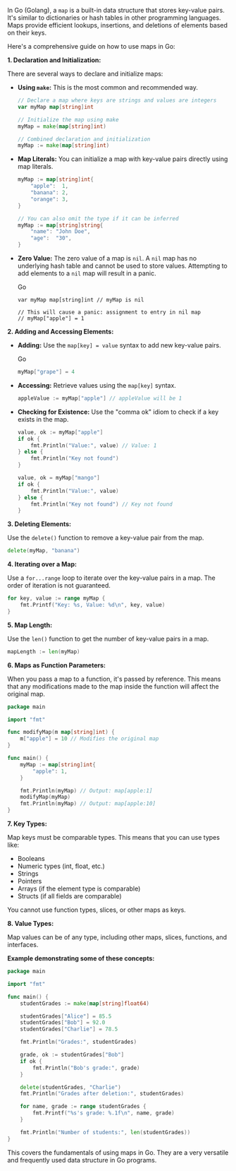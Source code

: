 In Go (Golang), a `map` is a built-in data structure that stores key-value pairs. It's similar to dictionaries or hash tables in other programming languages. Maps provide efficient lookups, insertions, and deletions of elements based on their keys.

Here's a comprehensive guide on how to use maps in Go:

**1. Declaration and Initialization:**

There are several ways to declare and initialize maps:

- **Using `make`:** This is the most common and recommended way.


    ```go
    // Declare a map where keys are strings and values are integers
    var myMap map[string]int
    
    // Initialize the map using make
    myMap = make(map[string]int)
    
    // Combined declaration and initialization
    myMap := make(map[string]int)
    ```
    
- **Map Literals:** You can initialize a map with key-value pairs directly using map literals.
    
    ```go
    myMap := map[string]int{
        "apple":  1,
        "banana": 2,
        "orange": 3,
    }
    
    // You can also omit the type if it can be inferred
    myMap := map[string]string{
        "name": "John Doe",
        "age":  "30",
    }
    ```
    
- **Zero Value:** The zero value of a map is `nil`. A `nil` map has no underlying hash table and cannot be used to store values. Attempting to add elements to a `nil` map will result in a panic.
    
    Go
    
    ```
    var myMap map[string]int // myMap is nil
    
    // This will cause a panic: assignment to entry in nil map
    // myMap["apple"] = 1
    ```
    

**2. Adding and Accessing Elements:**

- **Adding:** Use the `map[key] = value` syntax to add new key-value pairs.
    
    Go
    
    ```go
    myMap["grape"] = 4
    ```
    
- **Accessing:** Retrieve values using the `map[key]` syntax.
    
    ```go
    appleValue := myMap["apple"] // appleValue will be 1
    ```
    
- **Checking for Existence:** Use the "comma ok" idiom to check if a key exists in the map.
    
    ```go
    value, ok := myMap["apple"]
    if ok {
        fmt.Println("Value:", value) // Value: 1
    } else {
        fmt.Println("Key not found")
    }
    
    value, ok = myMap["mango"]
    if ok {
        fmt.Println("Value:", value)
    } else {
        fmt.Println("Key not found") // Key not found
    }
    ```
    

**3. Deleting Elements:**

Use the `delete()` function to remove a key-value pair from the map.

```go
delete(myMap, "banana")
```

**4. Iterating over a Map:**

Use a `for...range` loop to iterate over the key-value pairs in a map. The order of iteration is not guaranteed.

```go
for key, value := range myMap {
    fmt.Printf("Key: %s, Value: %d\n", key, value)
}
```

**5. Map Length:**

Use the `len()` function to get the number of key-value pairs in a map.

```go
mapLength := len(myMap)
```

**6. Maps as Function Parameters:**

When you pass a map to a function, it's passed by reference. This means that any modifications made to the map inside the function will affect the original map.

```go
package main

import "fmt"

func modifyMap(m map[string]int) {
    m["apple"] = 10 // Modifies the original map
}

func main() {
    myMap := map[string]int{
        "apple": 1,
    }

    fmt.Println(myMap) // Output: map[apple:1]
    modifyMap(myMap)
    fmt.Println(myMap) // Output: map[apple:10]
}

```

**7. Key Types:**

Map keys must be comparable types. This means that you can use types like:

- Booleans
- Numeric types (int, float, etc.)
- Strings
- Pointers
- Arrays (if the element type is comparable)
- Structs (if all fields are comparable)

You cannot use function types, slices, or other maps as keys.

**8. Value Types:**

Map values can be of any type, including other maps, slices, functions, and interfaces.

**Example demonstrating some of these concepts:**

```go
package main

import "fmt"

func main() {
    studentGrades := make(map[string]float64)

    studentGrades["Alice"] = 85.5
    studentGrades["Bob"] = 92.0
    studentGrades["Charlie"] = 78.5

    fmt.Println("Grades:", studentGrades)

    grade, ok := studentGrades["Bob"]
    if ok {
        fmt.Println("Bob's grade:", grade)
    }

    delete(studentGrades, "Charlie")
    fmt.Println("Grades after deletion:", studentGrades)

    for name, grade := range studentGrades {
        fmt.Printf("%s's grade: %.1f\n", name, grade)
    }

    fmt.Println("Number of students:", len(studentGrades))
}
```

This covers the fundamentals of using maps in Go. They are a very versatile and frequently used data structure in Go programs.